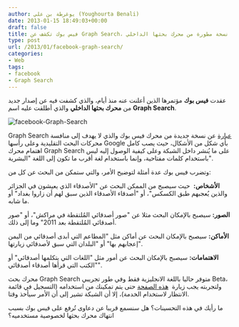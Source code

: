 ```yaml
---
author: يوغرطة بن علي (Youghourta Benali)
date: 2013-01-15 18:49:03+00:00
draft: false
title: فيس بوك تكشف عن Graph Search، نسخة مطورة من محرك بحثها الداخلي
type: post
url: /2013/01/facebook-graph-search/
categories:
- Web
tags:
- facebook
- Graph Search
---
```


عقدت **فيس بوك** مؤتمرها الذين أعلنت عنه منذ أيام، والذي كشفت فيه عن إصدار جديد من **محرك بحثها الداخلي** والذي أطلقت عليه اسم **Graph Search**.




![facebook-Graph-Search](http://www.it-scoop.com/wp-content/uploads/2013/01/facebook-Graph-Search.png)





Graph Search [عبارة](http://newsroom.fb.com/News/562/Introducing-Graph-Search-) عن نسخة جديدة من محرك فيس بوك والذي لا يهدف إلى منافسة محركات البحث التقليدية وعلى رأسها Google بأي شكل من الأشكال، حيث يصب كامل اهتمام محرك Graph Search على ما يُنشر داخل الشبكة وعلى كيفية الوصول إليه ليس باستخدام كلمات مفتاحية، وإنما باستخدام لغة أقرب ما تكون إلى اللغة "البشرية".




وتضرب فيس بوك عدة أمثلة لتوضيح الأمر، والتي ستمكن من البحث عن كل من:




**الأشخاص:**  حيث سيصبح من الممكن البحث عن "الأصدقاء الذي يعيشون في الجزائر والذين يُعجبهم طبق الكسكس"، أو "أصدقاء الأصدقاء الذين سبق لهم أن زاروا بغداد" أو ما شابه.




**الصور:** سيصبح بالإمكان البحث مثلا عن "صور أصدقائي المُلتقطة في مراكش"، أو "صور أصدقائي المُلتقطة بعد 2011" وما إلى ذلك.




**الأماكن:** سيصبح بالإمكان البحث عن أماكن مثل "المطاعم التي أبدى أصدقائي من اليمن إعجابهم بها" أو "البلدان التي سبق لأصدقائي زيارتها".




**الاهتمامات:** سيصبح بالإمكان البحث عن أمور مثل "اللغات التي يتكلمها أصدقائي" أو "الكتب التي قرأها أصدقاء أصدقائي".




محرك بحث Graph Search متوفر حاليا باللغة الانجليزية فقط وفي طور تجريبي Beta، ولتجربته يجب زيارة  [هذه الصفحة](https://www.facebook.com/about/graphsearch) حتى يتم تمكينك من استخدامه (التسجيل في قائمة الانتظار لاستخدام الخدمة)، إلا أن الشبكة تشير إلى أن الأمر سيأخذ وقتا.




ما رأيك في هذه التحسينات؟ هل سنسمع قريبا عن دعاوى تُرفع على فيس بوك بسبب انتهاك محرك بحثها لخصوصية مستخدميه؟
